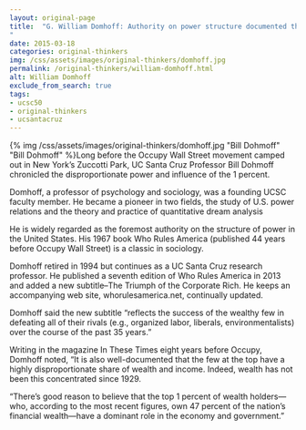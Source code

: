 ```yaml
---
layout: original-page
title:  "G. William Domhoff: Authority on power structure documented the 1 percent "
date: 2015-03-18
categories: original-thinkers
img: /css/assets/images/original-thinkers/domhoff.jpg
permalink: /original-thinkers/william-domhoff.html
alt: William Domhoff
exclude_from_search: true
tags: 
- ucsc50
- original-thinkers
- ucsantacruz
---
```


{% img /css/assets/images/original-thinkers/domhoff.jpg "Bill Dohmoff" "Bill Dohmoff" %}Long before the Occupy Wall Street movement camped out in New York’s Zuccotti Park, UC Santa Cruz Professor Bill Dohmoff chronicled the disproportionate power and influence of the 1 percent.Domhoff, a professor of psychology and sociology, was a founding UCSC faculty member. He became a pioneer in two fields, the study of U.S. power relations and the theory and practice of quantitative dream analysis

He is widely regarded as the foremost authority on the structure of power in the United States. His 1967 book Who Rules America (published 44 years before Occupy Wall Street) is a classic in sociology.

Domhoff retired in 1994 but continues as a UC Santa Cruz research professor. He published a seventh edition of Who Rules America in 2013 and added a new subtitle–The Triumph of the Corporate Rich.  He keeps an accompanying web site, whorulesamerica.net, continually updated. 

Domhoff said the new subtitle “reflects the success of the wealthy few in defeating all of their rivals (e.g., organized labor, liberals, environmentalists) over the course of the past 35 years.”

Writing in the magazine In These Times eight years before Occupy, Domhoff  noted, “It is also well-documented that the few at the top have a highly disproportionate share of wealth and income. Indeed, wealth has not been this concentrated since 1929.

“There’s good reason to believe that the top 1 percent of wealth holders—who, according to the most recent figures, own 47 percent of the nation’s financial wealth—have a dominant role in the economy and government.” 